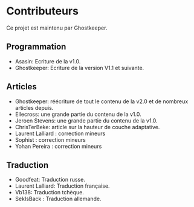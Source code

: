 Contributeurs
====
Ce projet est maintenu par Ghostkeeper.

Programmation
----
* Asasin: Ecriture de la v1.0.
* Ghostkeeper: Ecriture de la version V1.1 et suivante.

Articles
----
* Ghostkeeper: réécriture de tout le contenu de la v2.0 et de nombreux articles depuis.
* Ellecross: une grande partie du contenu de la v1.0.
* Jeroen Stevens: une grande partie du contenu de la v1.0.
* ChrisTerBeke: article sur la hauteur de couche adaptative.
* Laurent Lalliard : correction mineurs
* Sophist : correction mineurs
* Yohan Pereira : correction mineurs

Traduction
----
* Goodfeat: Traduction russe.
* Laurent Lalliard: Traduction française.
* Vb138: Traduction tchèque.
* SekIsBack : Traduction allemande.
